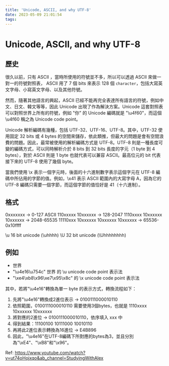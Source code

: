 ```yaml
---
title: 'Unicode, ASCII, and why UTF-8'
date: 2023-05-09 21:01:54
tags:
---
```


# Unicode, ASCII, and why UTF-8

## 歷史

很久以前，只有 ASCII ，當時所使用的符號並不多，所以可以透過 ASCII 來做一對一的符號對照表， ASCII 用了 7 個 bits 來表示 128 個 `character`，包括大寫英文字母、小寫英文字母、以及其他符號。

然而，隨著其他語言的興起，ASCII 已經不能再完全表達所有語言的符號，例如中文、日文、韓文等等，因此 Unicode 出現了作為解決方案。Unicode 這套對照表可以對照世界上所有的符號，例如 "你" 的 Unicode 編碼就是 "\u4f60"，而這個 \u4f60 稱之為 Unicode code point。

Unicode 解析編碼有幾種，包括 UTF-32、UTF-16、UTF-8。其中，UTF-32 使用固定 32 bits 或 4 bytes 的空間來儲存，依此類推，但最大的問題是會有空間浪費的問題。因此，最常被使用的解析編碼方式是 UTF-8。UTF-8 則是一種長度可變的編碼方式，可以同時解析介於 8 bits 到 32 bits 長度的字元（1 byte 到 4 bytes），對於 ASCII 則是 1 byte 也就代表可以兼容 ASCII。最高位元的 bit 代表接下來的 UTF-8 使用了幾個 byte。

當我們使用 \x 表示一個字元時，後面的十六進制數字表示這個字元在 UTF-8 編碼中所佔用的字節的值。例如，\x41 表示 ASCII 範圍內的大寫字母 A，因為它的 UTF-8 編碼只需要一個字節，而這個字節的值恰好是 41（十六進制）。

## 格式

0xxxxxxx                              -> 0-127 ASCII
110xxxxx 10xxxxxx                     -> 128-2047
1110xxxx 10xxxxxx 10xxxxxx            -> 2048-65535
11110xxx 10xxxxxx 10xxxxxx 10xxxxxx   -> 65536-0x10ffff

\u 16 bit unicode (\uhhhh)
\U 32 bit unicode (\Uhhhhhhhh)

## 例如

* 世界
* "\u4e16\u754c" 世界 的 \u unicode code point 表示法
* "\xe4\xb8\x96\xe7\x95\x8c" 的 \x unicode code point 表示法


其中，若將"\u4e16"轉換為單一 byte 的表示方式，轉換流程如下：

1. 先將"\u4e16"轉換成2進位表示 -> 0100111000010110
1. 依照範圍，0100111000010110 需要使用3個bytes，也就是 1110xxxx 10xxxxxx 10xxxxxx
1. 將對應的2進位 -> 0100111000010110，依序填入 xxx 中
1. 得到結果：11100100 10111000 10010110
1. 再將此2進位表示轉換為16進位 -> E4B896
1. 因此，"\u4e16"在UTF-8編碼下所對應的bytes為3，並且分別為"\xE4"、"\xB8"和"\x96"。


Ref:
https://www.youtube.com/watch?v=ut74oHojxqo&ab_channel=StudyingWithAlex
